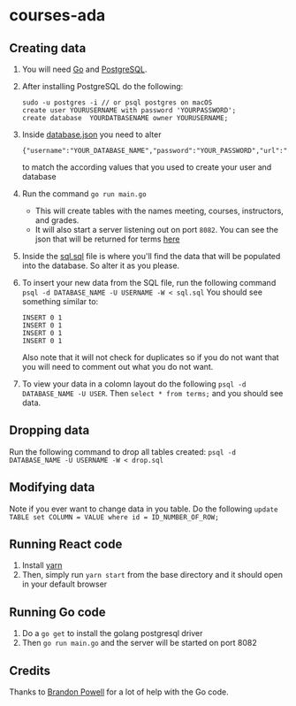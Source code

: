 # courses-ada

## Creating data
1. You will need [Go](https://golang.org/doc/) and [PostgreSQL](https://www.postgresql.org/).
2. After installing PostgreSQL do the following:
    ```
    sudo -u postgres -i // or psql postgres on macOS
    create user YOURUSERNAME with password 'YOURPASSWORD';
    create database  YOURDATBASENAME owner YOURUSERNAME;
    ```
3. Inside [database.json](https://github.com/kdjohnson/courses-ada/blob/master/database.json) you need to alter 
    ```
    {"username":"YOUR_DATABASE_NAME","password":"YOUR_PASSWORD","url":"localhost","dbname":"YOUR_DATABASE_NAME"}
    ```
    to match the according values that you used to create your user and database 
4. Run the command `go run main.go`
    * This will create tables with the names meeting, courses, instructors, and grades.
    * It will also start a server listening out on port `8082`. You can see the json that will be returned for terms [here](http://localhost:8082/api/terms) 
5. Inside the [sql.sql](https://github.com/kdjohnson/courses-ada/blob/master/sql.sql) file is where you'll find the data that will be populated into the database. So alter it as you please.
6. To insert your new data from the SQL file, run the following command `psql -d DATABASE_NAME -U USERNAME -W < sql.sql` You should see something similar to: 
    ```
    INSERT 0 1
    INSERT 0 1
    INSERT 0 1
    INSERT 0 1
    ```

    Also note that it will not check for duplicates so if you do not want that you will need to comment out what you do not want. 
7. To view your data in a colomn layout do the following `psql -d DATABASE_NAME -U USER`. Then `select * from terms;` and you should see data.

## Dropping data
Run the following command to drop all tables created: `psql -d DATABASE_NAME -U USERNAME -W < drop.sql`

## Modifying data
Note if you ever want to change data in you table. Do the following `update TABLE set COLUMN = VALUE where id = ID_NUMBER_OF_ROW;`

## Running React code
1. Install [yarn](https://yarnpkg.com/)
2. Then, simply run `yarn start` from the base directory and it should open in your default browser 

## Running Go code
1. Do a `go get` to install the golang postgresql driver
2. Then `go run main.go` and the server will be started on port 8082

## Credits
Thanks to [Brandon Powell](https://github.com/bpowell) for a lot of help with the Go code. 